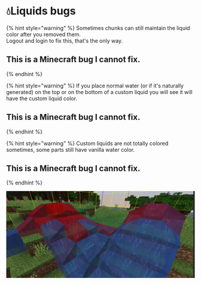 # 💧Liquids bugs

{% hint style="warning" %}
Sometimes chunks can still maintain the liquid color after you removed them.  
Logout and login to fix this, that's the only way.

## **This is a Minecraft bug I cannot fix.**
{% endhint %}

{% hint style="warning" %}
If you place normal water \(or if it's naturally generated\) on the top or on the bottom of a custom liquid you will see it will have the custom liquid color.

## **This is a Minecraft bug I cannot fix.**
{% endhint %}

{% hint style="warning" %}
Custom liquids are not totally colored sometimes, some parts still have vanilla water color.

## **This is a Minecraft bug I cannot fix.**
{% endhint %}

![](../.gitbook/assets/immagine%20%2814%29%20%281%29%20%282%29%20%283%29%20%283%29%20%282%29.png)

